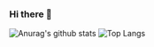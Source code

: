 ### Hi there 👋
![Anurag's github stats](https://github-readme-stats.vercel.app/api?username=krapivinandrey&show_icons=true)
![Top Langs](https://github-readme-stats.vercel.app/api/top-langs/?username=krapivinandrey&hide=TeX&layout=compact)

<!--
**KrapivinAndrey/KrapivinAndrey** is a ✨ _special_ ✨ repository because its `README.md` (this file) appears on your GitHub profile.

Here are some ideas to get you started:

- 🔭 I’m currently working on ...
- 🌱 I’m currently learning ...
- 👯 I’m looking to collaborate on ...
- 🤔 I’m looking for help with ...
- 💬 Ask me about ...
- 📫 How to reach me: ...
- 😄 Pronouns: ...
- ⚡ Fun fact: ...
-->
